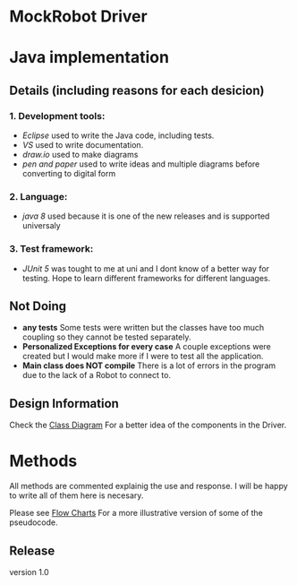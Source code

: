 # MockRobot Driver
# Java implementation

## Details (including reasons for each desicion)

### 1. **Development tools:**

- *Eclipse* used to write the Java code, including tests.
- *VS* used to write documentation.
- *draw.io* used to make diagrams
- *pen and paper* used to write ideas and multiple diagrams before converting to digital form 

### 2. **Language:** 
- *java 8* used because it is one of the new releases and is supported universaly 
### 3. **Test framework:** 
- *JUnit 5* was tought to me at uni and I dont know of a better way for testing. Hope to learn different frameworks for different languages. 


## Not Doing
- **any tests** Some tests were written but the classes have too much coupling so they cannot be tested separately. 
- **Personalized Exceptions for every case** A couple exceptions were created but I would make more if I were to test all the application. 
- **Main class does NOT compile** There is a lot of errors in the program due to the lack of a  Robot to connect to.
   

## Design Information

Check the [Class Diagram](https://github.com/CristinaRiveraV/MockRobot_Device_Driver/blob/Development/Documentation/MockRobotDriver_ClassDiagram.png) For a better idea of the components in the Driver.

# Methods 

All methods are commented explainig the use and response. 
I will be happy to write all of them here is necesary. 

Please see [Flow Charts]() For a more illustrative version of some of the pseudocode.

## Release 

version 1.0
